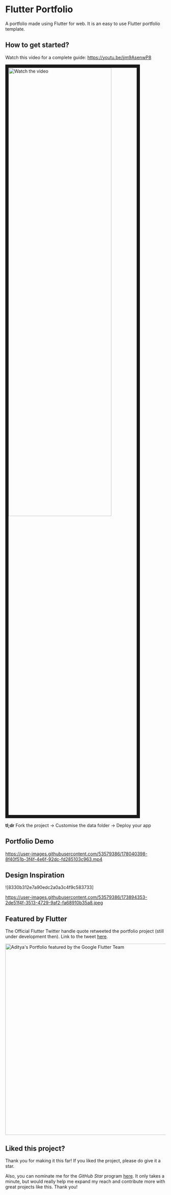# Flutter Portfolio

A portfolio made using Flutter for web. It is an easy to use Flutter portfolio template.

## How to get started?

Watch this video for a complete guide: https://youtu.be/jjm9AsenwP8

<a href="http://www.youtube.com/watch?feature=player_embedded&v=jjm9AsenwP8" target="_blank"></a>

<p align=''center>
  <img src="http://img.youtube.com/vi/jjm9AsenwP8/mqdefault.jpg" alt="Watch the video" width="80%" height="60%" border="10" />
</p>

**tl;dr**
Fork the project -> Customise the data folder -> Deploy your app

## Portfolio Demo

https://user-images.githubusercontent.com/53579386/178040398-8f40f51b-3f4f-4e6f-92dc-fd285103c963.mp4

## Design Inspiration

![8330b312e7a90edc2a0a3c4f9c583733]

https://user-images.githubusercontent.com/53579386/173894353-2de51f4f-3513-4729-9af2-fa68910b35a8.jpeg

## Featured by Flutter
The Official Flutter Twitter handle quote retweeted the portfolio project (still under development then). Link to the tweet [here](https://twitter.com/FlutterDev/status/1547324991095586818).


<img width="599" alt="Aditya's Portfolio featured by the Google Flutter Team"
src="https://user-images.githubusercontent.com/53579386/216328354-ff78b058-1e46-4726-9762-4122edb95c8a.png">


## Liked this project?
Thank you for making it this far! If you liked the project, please do give it a star.

Also, you can nominate me for the *GitHub Star* program [here](https://stars.github.com/nominate/). 
It only takes a minute, but would really help me expand my reach and contribute more with great projects like this. Thank you!
